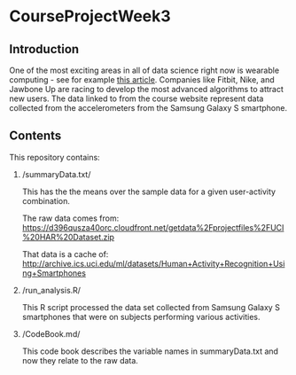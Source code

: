 # CourseProjectWeek3

## Introduction

One of the most exciting areas in all of data science right now is
wearable computing - see for example [this article](http://www.insideactivitytracking.com/data-science-activity-tracking-and-the-battle-for-the-worlds-top-sports-brand/). Companies like
Fitbit, Nike, and Jawbone Up are racing to develop the most advanced
algorithms to attract new users. The data linked to from the course
website represent data collected from the accelerometers from the
Samsung Galaxy S smartphone.


## Contents

This repository contains:

1. /summaryData.txt/

    This has the the means over the sample data for a given user-activity
    combination.

    The raw data comes from: https://d396qusza40orc.cloudfront.net/getdata%2Fprojectfiles%2FUCI%20HAR%20Dataset.zip

    That data is a cache of: http://archive.ics.uci.edu/ml/datasets/Human+Activity+Recognition+Using+Smartphones

2. /run_analysis.R/

    This R script processed the data set collected from Samsung Galaxy S
    smartphones that were on subjects performing various activities.

3. /CodeBook.md/

    This code book describes the variable names in summaryData.txt and
    now they relate to the raw data.


